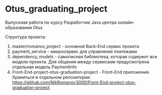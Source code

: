 # Otus_graduating_project
Выпускная работа по курсу Разработчик Java центра онлайн-образования Otus

Структура проекта:
1) master/romanov_project - основной Back-End сервис проекта 
2) payment_service - микросервис для управления платежами
3) dependency_models - самописная библиотека, которая содержит все модели проекта. Для общения между сервисами предусмотрена отдельная модель PaymentInfo
4) Front-End-project-otus-graduation-project - Front-End приложения. Храниться в отдельном репозитории:
https://github.com/NikRomanov3000/Front-End-project-otus-graduation-project

